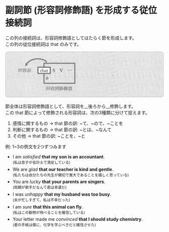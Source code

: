 # 副詞節 (形容詞修飾語) を形成する従位接続詞
この列の接続詞は、形容詞修飾語としてはたらく節を形成します。  
この列の従位接続詞は that のみです。

<img src="fig/従位接続詞-D_0-イメージ図.png" width="600"/>

節全体は形容詞修飾語として、形容詞を__後ろから__修飾します。  
この that 節によって修飾される形容詞は、次の3種類に分けて捉えます。
1. 感情に関するもの → that 節の訳: ~て、~ので、~ことを
2. 判断に関するもの → that 節の訳: ~とは、~なんて
3. その他 → that 節の訳: ~ことを、~と

例: 1~3の例文を2つずつみます
- I am _satisfied_ __that my son is an accountant__.  
  <sup>(私は息子が会計士で満足している)</sup>
- We are _glad_ __that our teacher is kind and gentle__.  
  <sup>(私たちは自分たちの先生が親切で寛大であることを嬉しく思っている)</sup>
- You are _lucky_ __that your parents are singers__.  
  <sup>(両親が歌手だなんて君は幸運だ)</sup>
- I was _unhappy_ __that my husband was too busy__.  
  <sup>(夫が忙しすぎて、私は不幸だった)</sup>
- I am _sure_ __that this animal can fly__.  
  <sup>(私はこの動物が飛べることを確信している)</sup>
- Your letter made me _convinced_ __that I should study chemistry__.  
  <sup>(君の手紙は僕に、化学を学ぶべきだと確信させた)</sup>

